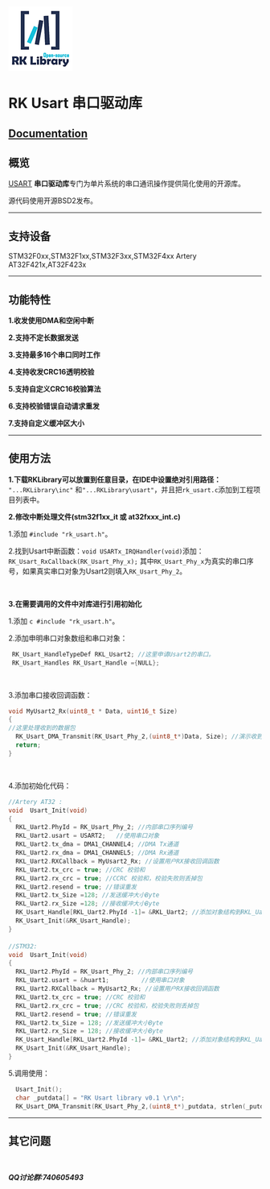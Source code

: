 ![RKLibrary](..\\doc\\Logo_Mini.png)

RK Usart 串口驱动库
===========

[Documentation](http://)
------

概览
------
 
[USART](https://en.wikipedia.org/wiki/Universal_synchronous_and_asynchronous_receiver-transmitter) **串口驱动库**专门为单片系统的串口通讯操作提供简化使用的开源库。

源代码使用开源BSD2发布。

------
支持设备
------
 STM32F0xx,STM32F1xx,STM32F3xx,STM32F4xx
 Artery AT32F421x,AT32F423x

------
功能特性
------

**1.收发使用DMA和空闲中断**

**2.支持不定长数据发送**

**3.支持最多16个串口同时工作**

**4.支持收发CRC16透明校验**

**5.支持自定义CRC16校验算法**

**6.支持校验错误自动请求重发**

**7.支持自定义缓冲区大小**

 
------
使用方法
------

**1.下载RKLibrary可以放置到任意目录，在IDE中设置绝对引用路径：**
`"...RKLibrary\inc"` 和`"...RKLibrary\usart"`，并且把`rk_usart.c`添加到工程项目列表中。
<br>

**2.修改中断处理文件(stm32f1xx_it 或 at32fxxx_int.c)**

 1.添加 `#include "rk_usart.h"`。

 2.找到Usart中断函数：`void USARTx_IRQHandler(void)`添加：
  `RK_Usart_RxCallback(RK_Usart_Phy_x);` 其中`RK_Usart_Phy_x`为真实的串口序号，如果真实串口对象为Usart2则填入`RK_Usart_Phy_2`。

<br>

**3.在需要调用的文件中对库进行引用初始化**

1.添加 ```c #include "rk_usart.h"```。
<br>

2.添加申明串口对象数组和串口对象：
```c
 RK_Usart_HandleTypeDef RKL_Usart2; //这里申请Usart2的串口。
 RK_Usart_Handles RK_Usart_Handle ={NULL};
```
<br>

3.添加串口接收回调函数：
```c
void MyUsart2_Rx(uint8_t * Data, uint16_t Size)
{ 
//这里处理收到的数据包
  RK_Usart_DMA_Transmit(RK_Usart_Phy_2,(uint8_t*)Data, Size); //演示收到数据直接发送
  return;
}
```
<br>

4.添加初始化代码：
```c
//Artery AT32 :
void  Usart_Init(void)
{
  RKL_Uart2.PhyId = RK_Usart_Phy_2; //内部串口序列编号
  RKL_Uart2.usart = USART2;   //使用串口对象
  RKL_Uart2.tx_dma = DMA1_CHANNEL4; //DMA Tx通道
  RKL_Uart2.rx_dma = DMA1_CHANNEL5; //DMA Rx通道
  RKL_Uart2.RXCallback = MyUsart2_Rx; //设置用户RX接收回调函数
  RKL_Uart2.tx_crc = true; //CRC 校验和
  RKL_Uart2.rx_crc = true; //CCRC 校验和，校验失败则丢掉包
  RKL_Uart2.resend = true; //错误重发
  RKL_Uart2.tx_Size =128; //发送缓冲大小Byte
  RKL_Uart2.rx_Size =128; //接收缓冲大小Byte
  RK_Usart_Handle[RKL_Uart2.PhyId -1]= &RKL_Uart2; //添加对象结构到RKL_Uart管理句柄  
  RK_Usart_Init(&RK_Usart_Handle);
}

//STM32:
void  Usart_Init(void)
{
  RKL_Uart2.PhyId = RK_Usart_Phy_2; //内部串口序列编号
  RKL_Uart2.usart = &huart1;         //使用串口对象
  RKL_Uart2.RXCallback = MyUsart2_Rx; //设置用户RX接收回调函数
  RKL_Uart2.tx_crc = true; //CRC 校验和
  RKL_Uart2.rx_crc = true; //CRC 校验和，校验失败则丢掉包
  RKL_Uart2.resend = true; //错误重发
  RKL_Uart2.tx_Size = 128; //发送缓冲大小Byte
  RKL_Uart2.rx_Size = 128; //接收缓冲大小Byte
  RK_Usart_Handle[RKL_Uart2.PhyId -1]= &RKL_Uart2; //添加对象结构到RKL_Uart管理句柄 
  RK_Usart_Init(&RK_Usart_Handle);
}
```

5.调用使用：

```c
  Usart_Init();
  char _putdata[] = "RK Usart library v0.1 \r\n";
  RK_Usart_DMA_Transmit(RK_Usart_Phy_2,(uint8_t*)_putdata, strlen(_putdata));
```



------
其它问题
------
<br>

***QQ讨论群:740605493***



<br>
<br>
<br>
<br>
<br>
<br>


